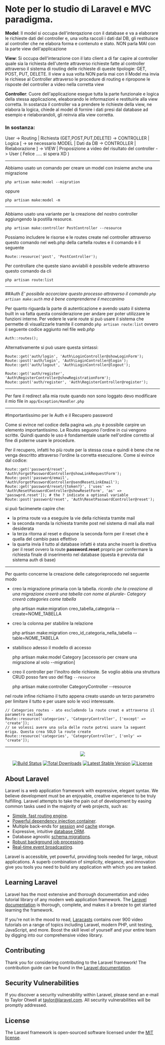 # Note per lo studio di Laravel e MVC paradigma.

**Model**: Il model si occupa dell'interqazione con il database e va a elaborare le richieste dati del controller e, una volta raccoli i dati dal DB, gli restituisce al controller che ne elabora forma e contenuto e stato. NON parla MAI con la parte view dell'applicazione

**View**: Si occupa dell'interazione con il lato client a di far capire al controller quale sia la richiesta dell'utente attraverso richieste fatte al controller attraverso il sistema di routing delle richieste di queste tipologie: GET, POST, PUT, DELETE. Il view a sua volta NON parla mai con il Model ma invia le richiese al Controller attraverso le procedure di routing e ripropone le risposte del controller a video nella corretta view

**Controller**: Cuore dell'applicazione esegue tutta la parte funzionale e logica della stessa applicazione, eleaborando le informazioni e restituirle alla view corretta. In sostanza il controller va a prendere le richieste della view, ne elabora la logica, chiede al model di fornire i dati presi dal database ad esempio e rielaborandoli, gli reinvia alla view corretta.

### In sostanza:  

User -> Routing | Richiesta (GET,POST,PUT,DELETE) -> CONTROLLER | Logica [ -> se necessario MODEL | Dati da DB -> CONTROLLER | Rielaborazione ] -> VIEW | Proposizione a video del risultato del controller -> User ( Felice ..... si spera XD )

-------------------------

Abbiamo usato un comando per creare un model con insieme anche una migrazione

	php artisan make:model --migration

oppure

	php artisan make:model -m

-------------------------

Abbiamo usato una variante per la creazione del nostro controller aggiungendo la postilla resource.

	php artisan make:controller PostController --resource

Possiamo includere le risorse e le routes create nel controller attraverso questo comando nel web.php della cartella routes e il comando è il seguente

	Route::resource('post', 'PostController');

Per controllare che queste siano avviabili è possibile vederle attraverso questo comando da cli

	php artisan route:list


-------------------------

##Auth
*E' possibile accorciare questo processo attraverso il comando `php artisan make:auth` ma è bene comprenderne il meccanimo*

Per quanto riguarda la parte di autenticazione e avendo usato il sistema built in va fatta questa considerazione per andare per poter utilizzare le funzioni interne. Per vedere le varie route si può usare il sistema che permette di visualizzarle tramite il comando `php artisan route:list` ovvero il seguente codice aggiunto nel file *web.php*

    Auth::routes();

Alternativamente si può usare questa sintassi:

	Route::get('auth/login', 'Auth\LoginController@showLoginForm');
	Route::post('auth/login', 'Auth\LoginController@login');
	Route::get('auth/logout', 'Auth\LoginController@logout');

	Route::get('auth/register', 'Auth\RegisterController@showRegistrationForm');
	Route::post('auth/register', 'Auth\RegisterController@register');

-------------------------

Per fare il redirect alla mia route quando non sono loggato devo modificare il mio file in `app/Exception/Handler.php`

-------------------------

#Importantissimo per le Auth e il Recupero password

Come si evince nel codice della pagina `web.php` è possibile carpire un elemento importantissimo. Le Routes seguono l'ordine in cui vengono scritte. Quindi quando le uso è fondamentale usarle nell'ordine corretto al fine di poterne usare le procedure.

Per il recupero, infatti ho più route per la stessa cosa e quindi è bene che ne venga descritto attraverso l'ordine la corretta esecuzione. Come si evince dal codice:

	Route::get('password/reset', 'Auth\ForgotPasswordController@showLinkRequestForm');
	Route::post('password/email', 'Auth\ForgotPasswordController@sendResetLinkEmail');
	Route::get('password/reset/{token?}', ['uses' => 'Auth\ResetPasswordController@showResetForm', 'as' => 'passwprd.reset']); # the ? indicate a optional variable
	Route::post('password/reset', 'Auth\ResetPasswordController@reset');

si può facimenete capire che:

+ la prima route va a eseguire la vie della richiesta tramite mail
+ la seconda manda la richiesta tramite post nel sistema di mail alla mail desiderata
+ la terza ritorna al reset e dispone la seconda form per il reset che è quella del cambio pass effettivo
+ la quarta invia il tutto al database infatti è stata anche inserit la direttiva per il reset ovvero la route **password.reset** proprio per confermare la richiesta finale di inserimento nel database (questa è prevista dal sistema auth di base)

-------------------------

Per quanto concerne la creazione delle categorieprocedo nel seguente modo
- creo la migrazione primaria con la tabella. *ricordo che la creazione di una migrazione creerà una tabella con nome al plurale- Category creerà categories come tabella*

	php artisan make:migration creo_tabella_categoria --create=NOME_TABELLA

- creo la colonna per stabilire la relazione

	php artisan make:migration creo_id_categoria_nella_tabella --table=NOME_TABELLA

- stabilisco adesso il modello di accesso

	php artisan make:model Category [accessorio per creare una migrazione al volo --migration]

- creo il controller per l'inoltro delle richieste. Se voglio abbia una struttura CRUD posso fare uso del flag `--resource`

	php artisan make:controller CategoryController --resource

nel route infine richiamo il tutto appena creato usando un terzo parametro per limitare il tutto e per usare solo le voci interessate.

	// Categories routes - ato escludendo la route creat e attraverso il parametro exclude
	Route::resource('categories', 'CategoryController', ['except' => 'create']);
	// se volessi avere una sola delle route potrei usare la seguent eriga. Questa crea SOLO la route create
	Route::resource('categories', 'CategoryController', ['only' => 'create']);

-------------------------

<p align="center"><img src="https://laravel.com/assets/img/components/logo-laravel.svg"></p>

<p align="center">
<a href="https://travis-ci.org/laravel/framework"><img src="https://travis-ci.org/laravel/framework.svg" alt="Build Status"></a>
<a href="https://packagist.org/packages/laravel/framework"><img src="https://poser.pugx.org/laravel/framework/d/total.svg" alt="Total Downloads"></a>
<a href="https://packagist.org/packages/laravel/framework"><img src="https://poser.pugx.org/laravel/framework/v/stable.svg" alt="Latest Stable Version"></a>
<a href="https://packagist.org/packages/laravel/framework"><img src="https://poser.pugx.org/laravel/framework/license.svg" alt="License"></a>
</p>

## About Laravel

Laravel is a web application framework with expressive, elegant syntax. We believe development must be an enjoyable, creative experience to be truly fulfilling. Laravel attempts to take the pain out of development by easing common tasks used in the majority of web projects, such as:

- [Simple, fast routing engine](https://laravel.com/docs/routing).
- [Powerful dependency injection container](https://laravel.com/docs/container).
- Multiple back-ends for [session](https://laravel.com/docs/session) and [cache](https://laravel.com/docs/cache) storage.
- Expressive, intuitive [database ORM](https://laravel.com/docs/eloquent).
- Database agnostic [schema migrations](https://laravel.com/docs/migrations).
- [Robust background job processing](https://laravel.com/docs/queues).
- [Real-time event broadcasting](https://laravel.com/docs/broadcasting).

Laravel is accessible, yet powerful, providing tools needed for large, robust applications. A superb combination of simplicity, elegance, and innovation give you tools you need to build any application with which you are tasked.

## Learning Laravel

Laravel has the most extensive and thorough documentation and video tutorial library of any modern web application framework. The [Laravel documentation](https://laravel.com/docs) is thorough, complete, and makes it a breeze to get started learning the framework.

If you're not in the mood to read, [Laracasts](https://laracasts.com) contains over 900 video tutorials on a range of topics including Laravel, modern PHP, unit testing, JavaScript, and more. Boost the skill level of yourself and your entire team by digging into our comprehensive video library.

## Contributing

Thank you for considering contributing to the Laravel framework! The contribution guide can be found in the [Laravel documentation](http://laravel.com/docs/contributions).

## Security Vulnerabilities

If you discover a security vulnerability within Laravel, please send an e-mail to Taylor Otwell at taylor@laravel.com. All security vulnerabilities will be promptly addressed.

## License

The Laravel framework is open-sourced software licensed under the [MIT license](http://opensource.org/licenses/MIT).
